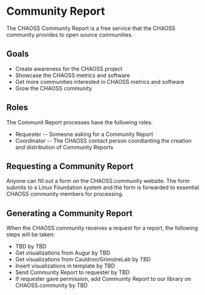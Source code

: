 # Community Report

The CHAOSS Community Report is a free service that the CHAOSS community provides to open source communities.

## Goals

* Create awareness for the CHAOSS project
* Showcase the CHAOSS metrics and software
* Get more communities interested in CHAOSS metrics and software
* Grow the CHAOSS community

## Roles

The Communit Report processes have the following roles:

* Requester -- Someone asking for a Community Report
* Coordinator -- The CHAOSS contact person coordianting the creation and distribution of Community Reports

## Requesting a Community Report

Anyone can fill out a form on the CHAOSS.community website. The form submits to a Linux Foundation system and the form is forwarded to essential CHAOSS community members for processing.

## Generating a Community Report

When the CHAOSS community receives a request for a report, the following steps will be taken:

* TBD by TBD
* Get visualizations from Augur by TBD
* Get visualizations from Cauldron/GrimoireLab by TBD
* Insert visualizations in template by TBD
* Send Community Report to requester by TBD
* If requester gave permission, add Community Report to our library on CHAOSS.community by TBD
